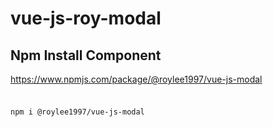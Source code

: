 # vue-js-roy-modal

## Npm Install Component
https://www.npmjs.com/package/@roylee1997/vue-js-modal

###
<code>
npm i @roylee1997/vue-js-modal
</code>
